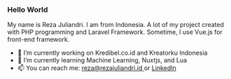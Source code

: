 ### Hello World
My name is Reza Juliandri. I am from Indonesia. A lot of my project created with PHP programming and Laravel Framework. Sometime, I use Vue.js for front-end framework.
- 🔭 I’m currently working on Kredibel.co.id and Kreatorku Indonesia
- 🌱 I’m currently learning Machine Learning, Nuxtjs, and Lua
- 📫 You can reach me: [reza@rezajuliandri.id ](mailto:reza@rezajuliandri.id) or [LinkedIn](https://www.linkedin.com/in/rezajuliandri/)


<!--
**ppabcd/ppabcd** is a ✨ _special_ ✨ repository because its `README.md` (this file) appears on your GitHub profile.

Here are some ideas to get you started:

- 🔭 I’m currently working on ...
- 🌱 I’m currently learning ...
- 👯 I’m looking to collaborate on ...
- 🤔 I’m looking for help with ...
- 💬 Ask me about ...
- 📫 How to reach me: ...
- 😄 Pronouns: ...
- ⚡ Fun fact: ...
-->

